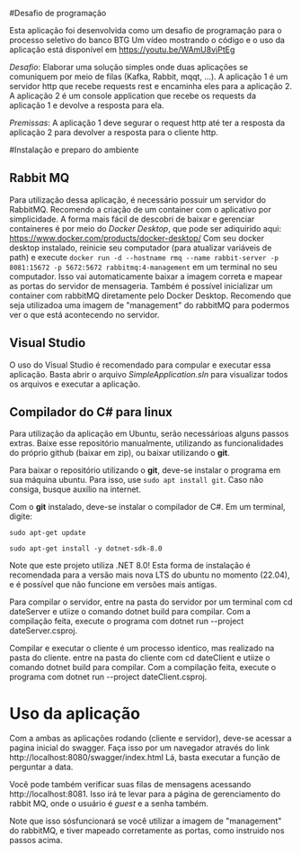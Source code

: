 #Desafio de programação

Esta aplicação foi desenvolvida como um desafio de programação para o processo seletivo do banco BTG
Um vídeo mostrando o código e o uso da aplicação está disponível em https://youtu.be/WAmU8vjPtEg

*Desafio*: Elaborar uma solução simples onde duas aplicações se comuniquem por meio de filas (Kafka, Rabbit, mqqt, …).
A aplicação 1 é um servidor http que recebe requests rest e encaminha eles para a aplicação 2.
A aplicação 2 é um console application que recebe os requests da aplicação 1 e devolve a resposta para ela.

*Premissas*:
A aplicação 1 deve segurar o request http até ter a resposta da aplicação 2 para devolver a resposta para o cliente http.


#Instalação e preparo do ambiente

## Rabbit MQ

Para utilização dessa aplicação, é necessário possuir um servidor do RabbitMQ. Recomendo a criação de um container com o aplicativo por simplicidade.
A forma mais fácil de descobri de baixar e gerenciar containeres é por meio do *Docker Desktop*, que pode ser adiquirido aqui: https://www.docker.com/products/docker-desktop/
Com seu docker desktop instalado, reinicie seu computador (para atualizar variáveis de path) e execute
  `docker run -d --hostname rmq --name rabbit-server -p 8081:15672 -p 5672:5672 rabbitmq:4-management`
em um terminal no seu computador. Isso vai automaticamente baixar a imagem correta e mapear as portas do servidor de mensageria.
Também é possível inicializar um container com rabbitMQ diretamente pelo Docker Desktop. Recomendo que seja utilizadoa uma imagem de "management" do rabbitMQ para podermos ver o que está acontecendo no servidor.

## Visual Studio

O uso do Visual Studio é recomendado para compular e executar essa aplicação. Basta abrir o arquivo *SimpleApplication.sln* para visualizar todos os arquivos e executar a aplicação.

## Compilador do C# para linux

Para utilização da aplicação em Ubuntu, serão necessárioas alguns passos extras. Baixe esse repositório manualmente, utilizando as funcionalidades do próprio github (baixar em zip), ou baixar utilizando o **git**.

Para baixar o repositório utilizando o **git**, deve-se instalar o programa em sua máquina ubuntu. Para isso, use `sudo apt install git`. Caso não consiga, busque auxílio na internet.

Com o **git** instalado, deve-se instalar o compilador de C#. Em um terminal, digite:

`sudo apt-get update`

`sudo apt-get install -y dotnet-sdk-8.0`

Note que este projeto utiliza .NET 8.0! Esta forma de instalação é recomendada para a versão mais nova LTS do ubuntu no momento (22.04), e é possível que não funcione em versões mais antigas.

Para compilar o servidor, entre na pasta do servidor por um terminal com cd dateServer e utiize o comando dotnet build para compilar. Com a compilação feita, execute o programa com dotnet run --project dateServer.csproj.

Compilar e executar o cliente é um processo identico, mas realizado na pasta do cliente. entre na pasta do cliente com cd dateClient e utiize o comando dotnet build para compilar. Com a compilação feita, execute o programa com dotnet run --project dateClient.csproj.


# Uso da aplicação

Com a ambas as aplicações rodando (cliente e servidor), deve-se acessar a pagina inicial do swagger. Faça isso por um navegador através do link http://localhost:8080/swagger/index.html
Lá, basta executar a função de perguntar a data.

Você pode também verificar suas filas de mensagens acessando http://localhost:8081. Isso irá te levar para a página de gerenciamento do rabbit MQ, onde o usuário é *guest* e a senha também.

Note que isso sósfuncionará se você utilizar a imagem de "management" do rabbitMQ, e tiver mapeado corretamente as portas, como instruido nos passos acima.
